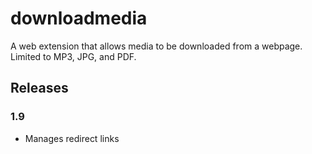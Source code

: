 # downloadmedia

A web extension that allows media to be downloaded from a webpage. Limited to MP3, JPG, and PDF.

## Releases

### 1.9

* Manages redirect links